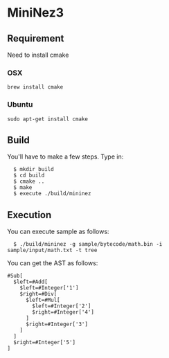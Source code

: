 # MiniNez3

## Requirement
Need to install cmake
### OSX
```
brew install cmake
```
### Ubuntu
```
sudo apt-get install cmake
```

## Build
You'll have to make a few steps. Type in:
```
  $ mkdir build
  $ cd build
  $ cmake ..
  $ make
  $ execute ./build/mininez
```

## Execution
You can execute sample as follows:
```
  $ ./build/mininez -g sample/bytecode/math.bin -i sample/input/math.txt -t tree
```

You can get the AST as follows:
```
#Sub[
  $left=#Add[
    $left=#Integer['1']
    $right=#Div[
      $left=#Mul[
        $left=#Integer['2']
        $right=#Integer['4']
      ]
      $right=#Integer['3']
    ]
  ]
  $right=#Integer['5']
]
```
